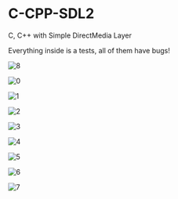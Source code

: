 # C-CPP-SDL2
C, C++ with Simple DirectMedia Layer

Everything inside is a tests, all of them have bugs!

![8](https://cloud.githubusercontent.com/assets/19840443/17054038/4a9c5cfc-5005-11e6-8973-c3120a9a0182.png)

![0](https://cloud.githubusercontent.com/assets/19840443/17054030/4a6ebe46-5005-11e6-998f-bd0f10509fbf.png)

![1](https://cloud.githubusercontent.com/assets/19840443/17054031/4a7745de-5005-11e6-90c0-db332af11133.png)

![2](https://cloud.githubusercontent.com/assets/19840443/17054032/4a774e58-5005-11e6-9919-96c2d53ce1e5.png)

![3](https://cloud.githubusercontent.com/assets/19840443/17054033/4a7abf48-5005-11e6-8f71-770fcccafa7a.png)

![4](https://cloud.githubusercontent.com/assets/19840443/17054034/4a8056a6-5005-11e6-94cf-1b9a758eabe0.png)

![5](https://cloud.githubusercontent.com/assets/19840443/17054035/4a82a8f2-5005-11e6-87f9-2b79f42c9b47.png)

![6](https://cloud.githubusercontent.com/assets/19840443/17054036/4a902734-5005-11e6-9dd3-13a203697d96.png)

![7](https://cloud.githubusercontent.com/assets/19840443/17054037/4a99ebb6-5005-11e6-91ce-ce73a6b3cf75.png)
